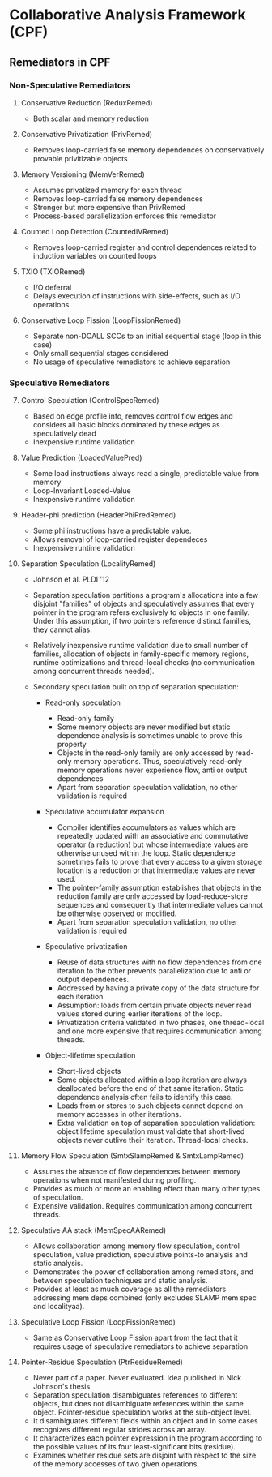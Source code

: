 # Collaborative Analysis Framework (CPF)

## Remediators in CPF

### Non-Speculative Remediators

1. Conservative Reduction (ReduxRemed)
    *   Both scalar and memory reduction

2. Conservative Privatization (PrivRemed)
    *   Removes loop-carried false memory dependences on conservatively provable privitizable objects

3. Memory Versioning (MemVerRemed)
    *   Assumes privatized memory for each thread
    *   Removes loop-carried false memory dependences
    *   Stronger but more expensive than PrivRemed
    *   Process-based parallelization enforces this remediator

4. Counted Loop Detection (CountedIVRemed)
    *   Removes loop-carried register and control dependences related to induction variables on counted loops

5. TXIO (TXIORemed)
    *   I/O deferral
    *   Delays execution of instructions with side-effects, such as I/O operations

6. Conservative Loop Fission (LoopFissionRemed)
    *   Separate non-DOALL SCCs to an initial sequential stage (loop in this case)
    *   Only small sequential stages considered
    *   No usage of speculative remediators to achieve separation


### Speculative Remediators


7. Control Speculation (ControlSpecRemed)
    *   Based on edge profile info, removes control flow edges and considers all basic blocks dominated by these edges as speculatively dead
    *   Inexpensive runtime validation

8. Value Prediction (LoadedValuePred)
    *   Some load instructions always read a single, predictable value from memory
    *   Loop-Invariant Loaded-Value
    *   Inexpensive runtime validation

9. Header-phi prediction (HeaderPhiPredRemed)
    *   Some phi instructions have a predictable value. 
    *   Allows removal of loop-carried register dependeces
    *   Inexpensive runtime validation

10. Separation Speculation (LocalityRemed)
    *   Johnson et al. PLDI '12
    *   Separation speculation partitions a program's allocations into a few disjoint "families" of objects and speculatively assumes that every pointer in the program refers exclusively to objects in one family. Under this assumption, if two pointers reference distinct families, they cannot alias. 
    *   Relatively inexpensive runtime validation due to small number of families, allocation of objects in family-specific memory regions, runtime optimizations and thread-local checks (no communication among concurrent threads needed).
    *   Secondary speculation built on top of separation speculation:

        - Read-only speculation
            *   Read-only family
            *   Some memory objects are never modified but static dependence analysis is sometimes unable to prove this property
            *   Objects in the read-only family are only accessed by read-only memory operations. Thus, speculatively read-only memory operations never experience flow, anti or output dependences
            *   Apart from separation speculation validation, no other validation is required

        - Speculative accumulator expansion
            *   Compiler identifies accumulators as values which are repeatedly updated with an associative and commutative operator (a reduction) but whose intermediate values are otherwise unused within the loop. Static dependence sometimes fails to prove that every access to a given storage location is a reduction or that intermediate values are never used.
            *   The pointer-family assumption establishes that objects in the reduction family are only accessed by load-reduce-store sequences and consequently that intermediate values cannot be otherwise observed or modified. 
            *   Apart from separation speculation validation, no other validation is required

        - Speculative privatization
            *   Reuse of data structures with no flow dependences from one iteration to the other prevents parallelization due to anti or output dependences.
            *   Addressed by having a private copy of the data structure for each iteration
            *   Assumption: loads from certain private objects never read values stored during earlier iterations of the loop.
            *   Privatization criteria validated in two phases, one thread-local and one more expensive that requires communication among threads.

        - Object-lifetime speculation
            *   Short-lived objects
            *   Some objects allocated within a loop iteration are always deallocated before the end of that same iteration. Static dependence analysis often fails to identify this case.
            *   Loads from or stores to such objects cannot depend on memory accesses in other iterations. 
            *   Extra validation on top of separation speculation validation: object lifetime speculation must validate that short-lived objects never outlive their iteration. Thread-local checks.

11. Memory Flow Speculation (SmtxSlampRemed & SmtxLampRemed)
    *   Assumes the absence of flow dependences between memory operations when not manifested during profiling.
    *   Provides as much or more an enabling effect than many other types of speculation.
    *   Expensive validation. Requires communication among concurrent threads.

12. Speculative AA stack (MemSpecAARemed)
    *   Allows collaboration among memory flow speculation, control speculation, value prediction, speculative points-to analysis and static analysis.
    *   Demonstrates the power of collaboration among remediators, and between speculation techniques and static analysis.
    *   Provides at least as much coverage as all the remediators addressing mem deps combined (only excludes SLAMP mem spec and localityaa).

13. Speculative Loop Fission (LoopFissionRemed)
    *   Same as Conservative Loop Fission apart from the fact that it requires usage of speculative remediators to achieve separation

14. Pointer-Residue Speculation (PtrResidueRemed)
    *   Never part of a paper. Never evaluated. Idea published in Nick Johnson's thesis
    *   Separation speculation disambiguates references to different objects, but does not disambiguate references within the same object. Pointer-residue speculation works at the sub-object level.
    *   It disambiguates different fields within an object and in some cases recognizes different regular strides across an array.
    *   It characterizes each pointer expression in the program according to the possible values of its four least-significant bits (residue).
    *   Examines whether residue sets are disjoint with respect to the size of the memory accesses of two given operations.
